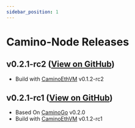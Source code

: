 ```yaml
---
sidebar_position: 1
---
```


# Camino-Node Releases

## v0.2.1-rc2 ([View on GitHub](https://github.com/chain4travel/camino-node/releases/tag/v0.2.1-rc2))
* Build with [CaminoEthVM](./caminoethvm.md#v012-rc2-view-on-github) v0.1.2-rc2

## v0.2.1-rc1 ([View on GitHub](https://github.com/chain4travel/camino-node/releases/tag/v0.2.1-rc1))
* Based On [CaminoGo](./caminogo.md#v020-view-on-github) v0.2.0
* Build with [CaminoEthVM](./caminoethvm.md#v012-rc1-view-on-github) v0.1.2-rc1
